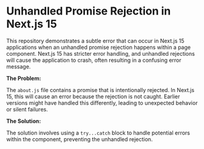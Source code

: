 # Unhandled Promise Rejection in Next.js 15

This repository demonstrates a subtle error that can occur in Next.js 15 applications when an unhandled promise rejection happens within a page component.  Next.js 15 has stricter error handling, and unhandled rejections will cause the application to crash, often resulting in a confusing error message.

**The Problem:**

The `about.js` file contains a promise that is intentionally rejected.  In Next.js 15, this will cause an error because the rejection is not caught.  Earlier versions might have handled this differently, leading to unexpected behavior or silent failures.

**The Solution:**

The solution involves using a `try...catch` block to handle potential errors within the component, preventing the unhandled rejection.